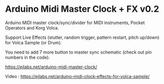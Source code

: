 # Arduino Midi Master Clock + FX v0.2
Arduino MIDI master clock/sync/divider for MIDI instruments, Pocket Operators and Korg Volca.

Support Live Effects (stutter, random trigger, pattern restart, pitch up/down) for Volca Sample (or Drum).

You need to add 7 more button to master sync schematic (check out pin numbers in the code).

https://ejlabs.net/arduino-midi-master-clock/

Video : https://ejlabs.net/arduino-midi-clock-effects-for-volca-sample/
